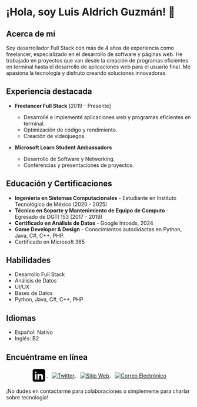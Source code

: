 # ¡Hola, soy Luis Aldrich Guzmán! 👋

## Acerca de mí

Soy desarrollador Full Stack con más de 4 años de experiencia como freelancer, especializado en el desarrollo de software y páginas web. He trabajado en proyectos que van desde la creación de programas eficientes en terminal hasta el desarrollo de aplicaciones web para el usuario final. Me apasiona la tecnología y disfruto creando soluciones innovadoras.

## Experiencia destacada

- **Freelancer Full Stack** [2019 - Presente]
  - Desarrollé e implementé aplicaciones web y programas eficientes en terminal.
  - Optimización de código y rendimiento.
  - Creación de videojuegos.
  
- **Microsoft Learn Student Ambassadors**
  - Desarrollo de Software y Networking.
  - Conferencias y presentaciones de proyectos.

## Educación y Certificaciones

- **Ingeniería en Sistemas Computacionales** - Estudiante en Instituto Tecnológico de México (2020 - 2025)
- **Técnico en Soporte y Mantenimiento de Equipo de Computo** - Egresado de DGTI 153 (2017 - 2019)
- **Certificado en Análisis de Datos** - Google Inroads, 2024
- **Game Developer & Design** - Conocimientos autodidactas en Python, Java, C#, C++, PHP.
- Certificado en Microsoft 365

## Habilidades

- Desarrollo Full Stack
- Análisis de Datos
- UI/UX
- Bases de Datos
- Python, Java, C#, C++, PHP

## Idiomas

- Español: Nativo
- Inglés: B2

## Encuéntrame en línea

<p align="center">
  <a href="https://www.linkedin.com/in/luis-aldrich-guzm%C3%A1n-gonz%C3%A1lez-4751b8279/">
    <img src="https://raw.githubusercontent.com/simple-icons/simple-icons/develop/icons/linkedin.svg" alt="LinkedIn" width="40" height="40" style="vertical-align:middle">
  </a>
  &nbsp;&nbsp;
  <a href="https://twitter.com/luisaldrichguz">
    <img src="https://raw.githubusercontent.com/simple-icons/simple-icons/develop/icons/twitter.svg" alt="Twitter" width="40" height="40" style="vertical-align:middle">
  </a>
  &nbsp;&nbsp;
  <a href="https://luisaldrichguz.com/">
    <img src="https://raw.githubusercontent.com/simple-icons/simple-icons/develop/icons/link.svg" alt="Sitio Web" width="40" height="40" style="vertical-align:middle">
  </a>
  &nbsp;&nbsp;
  <a href="mailto:luisaldrichguz@hotmail.com">
    <img src="https://raw.githubusercontent.com/simple-icons/simple-icons/develop/icons/maildotru.svg" alt="Correo Electrónico" width="40" height="40" style="vertical-align:middle">
  </a>
</p>

¡No dudes en contactarme para colaboraciones o simplemente para charlar sobre tecnología!


